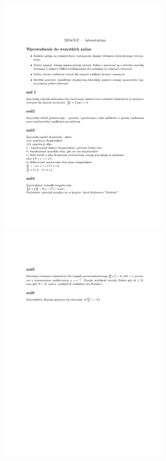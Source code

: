 ![alt text](https://raw.githubusercontent.com/jakubowiczish/mownit/master/laboratory10/tasks-1.png)

![alt text](https://raw.githubusercontent.com/jakubowiczish/mownit/master/laboratory10/tasks-2.png)
